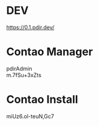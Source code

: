 # DEV

https://0.1.pdir.dev/

# Contao Manager
pdirAdmin  
m.7fSu+3xZts  

# Contao Install
miUz6.ol-teuN,Gc7

